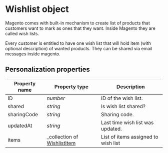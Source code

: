 # Wishlist object

Magento comes with built-in mechanism to create list of products that customers
want to mark as ones that they want. Inside Magento they are called wish lists.

Every customer is entitled to have one wish list that will hold item 
(with optional description) of wanted products. They can be shared via email 
messages inside magento.

## Personalization properties

| Property name   | Property type                                                                                        | Description                                               |
|-----------------|------------------------------------------------------------------------------------------------------|-----------------------------------------------------------|
| ID              | _number_                                                                                             | ID of the wish list.                                      |
| shared          | _string_                                                                                             | Is wish list shared?                                      |
| sharingCode     | _string_                                                                                             | Sharing code.                                             |
| updatedAt       | _string_                                                                                             | Last time wish list was updated.                          |
| items           | _collection of [WishlistItem](../../magento-integration/object/wishlist-item)		                         | List of items assigned to wish list                       |
